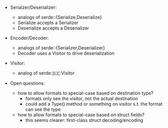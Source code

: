 - Serialzer/Deserializer:
	- analogs of serde::{Serialize,Deserialize}
	- Serialize accepts a Serializer
	- Deserialize accepts a Deserializer
- Encoder/Decoder:
	- analogs of serde::{Serializer,Deserializer}
	- Decoder uses a Visitor to drive deserialization
- Visitor:
	- analog of serde::de::Visitor

- Open questions:
    - how to allow formats to special-case based on destination type?
        - formats only see the visitor, not the actual destination
        - could add a Type() method or something on visitor s.t. the format can see the type
    - how to allow formats to special-case based on struct fields?
        - this seems clearer: first-class struct decoding/encoding
